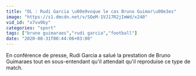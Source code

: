 ```yaml
---
title: "OL : Rudi Garcia \u00e9voque le cas Bruno Guimar\u00e3es"
image: "https://s1.dmcdn.net/v/SQeM-1VJ17R2jImWd/x240"
vid_id: "x7vu9by"
categories: "sport"
tags: ["bruno guimaraes","rudi garcia","football"]
date: "2020-08-31T00:44:06+03:00"
---
```

En conférence de presse, Rudi Garcia a salué la prestation de Bruno Guimaraes tout en sous-entendant qu'il attendait qu'il reproduise ce type de match.

